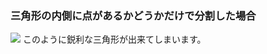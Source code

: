 ### 三角形の内側に点があるかどうかだけで分割した場合

![](https://lh4.googleusercontent.com/-f4lVM6gL9xw/VE9YcYii8pI/AAAAAAAAFEs/xicLMfM9rKk/w600-h602-no/divide.png)
このように鋭利な三角形が出来てしまいます。
